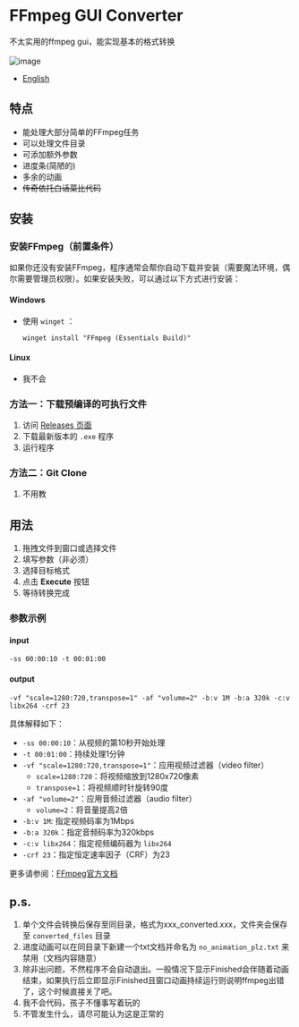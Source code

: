 # FFmpeg GUI Converter
不太实用的ffmpeg gui，能实现基本的格式转换
<br><br>
![image](https://github.com/user-attachments/assets/65b4883c-c227-4119-8872-695ea72b7bdb)

- [English](README_en.md)

## 特点

- 能处理大部分简单的FFmpeg任务
- 可以处理文件目录
- 可添加额外参数
- 进度条(简陋的)
- 多余的动画
- ~~传奇依托白话菜比代码~~

## 安装

### 安装FFmpeg（前置条件）

如果你还没有安装FFmpeg，程序通常会帮你自动下载并安装（需要魔法环境，偶尔需要管理员权限）。如果安装失败，可以通过以下方式进行安装：
#### Windows
- 使用 `winget` ：
  ```shell
  winget install "FFmpeg (Essentials Build)"
  ```
#### Linux
 - 我不会
### 方法一：下载预编译的可执行文件

1. 访问 [Releases 页面](https://github.com/zDichX/FFmpeg-GUI-Converter/releases) 
2. 下载最新版本的 `.exe` 程序
3. 运行程序

### 方法二：Git Clone

1. 不用教

## 用法

1. 拖拽文件到窗口或选择文件
2. 填写参数（非必须） 
3. 选择目标格式
4. 点击 **Execute** 按钮
5. 等待转换完成

### 参数示例

#### input
```shell
-ss 00:00:10 -t 00:01:00
```
#### output
```shell
-vf "scale=1280:720,transpose=1" -af "volume=2" -b:v 1M -b:a 320k -c:v libx264 -crf 23
```
具体解释如下：
- `-ss 00:00:10`：从视频的第10秒开始处理
- `-t 00:01:00`：持续处理1分钟
- `-vf "scale=1280:720,transpose=1"`：应用视频过滤器（video filter）
  - `scale=1280:720`：将视频缩放到1280x720像素
  - `transpose=1`：将视频顺时针旋转90度
- `-af "volume=2"`：应用音频过滤器（audio filter）
  - `volume=2`：将音量提高2倍
- `-b:v 1M`: 指定视频码率为1Mbps
- `-b:a 320k`：指定音频码率为320kbps
- `-c:v libx264`：指定视频编码器为 `libx264`
- `-crf 23`：指定恒定速率因子（CRF）为23

更多请参阅：[FFmpeg官方文档](https://ffmpeg.org/ffmpeg.html)

## p.s.

1. 单个文件会转换后保存至同目录，格式为xxx_converted.xxx，文件夹会保存至 `converted_files` 目录
2. 进度动画可以在同目录下新建一个txt文档并命名为 `no_animation_plz.txt` 来禁用（文档内容随意）
3. 除非出问题，不然程序不会自动退出。一般情况下显示Finished会伴随着动画结束，如果执行后立即显示Finished且窗口动画持续运行则说明ffmpeg出错了，这个时候直接关了吧。
4. 我不会代码，孩子不懂事写着玩的
5. 不管发生什么，请尽可能认为这是正常的

